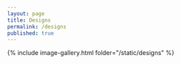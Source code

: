 ```yaml
---
layout: page
title: Designs
permalink: /designs
published: true
---
```


{% include image-gallery.html folder="/static/designs" %}
